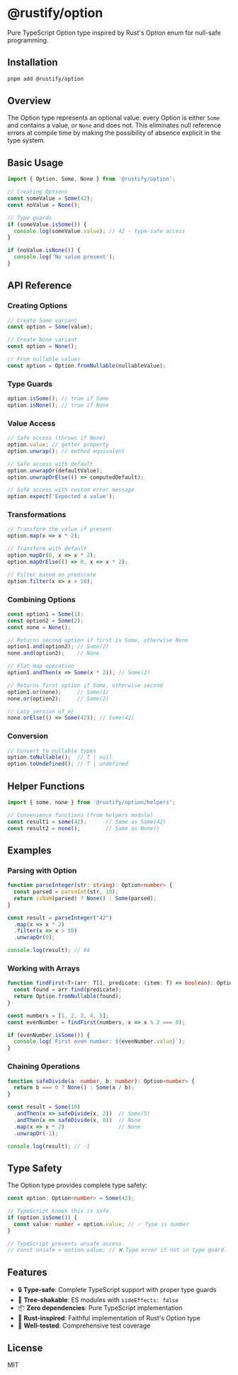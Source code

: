 # @rustify/option

Pure TypeScript Option type inspired by Rust's Option enum for null-safe programming.

## Installation

```bash
pnpm add @rustify/option
```

## Overview

The Option type represents an optional value: every Option is either `Some` and contains a value, or `None` and does not. This eliminates null reference errors at compile time by making the possibility of absence explicit in the type system.

## Basic Usage

```typescript
import { Option, Some, None } from '@rustify/option';

// Creating Options
const someValue = Some(42);
const noValue = None();

// Type guards
if (someValue.isSome()) {
  console.log(someValue.value); // 42 - type-safe access
}

if (noValue.isNone()) {
  console.log('No value present');
}
```

## API Reference

### Creating Options

```typescript
// Create Some variant
const option = Some(value);

// Create None variant
const option = None();

// From nullable values
const option = Option.fromNullable(nullableValue);
```

### Type Guards

```typescript
option.isSome(); // true if Some
option.isNone(); // true if None
```

### Value Access

```typescript
// Safe access (throws if None)
option.value; // getter property
option.unwrap(); // method equivalent

// Safe access with default
option.unwrapOr(defaultValue);
option.unwrapOrElse(() => computedDefault);

// Safe access with custom error message
option.expect('Expected a value');
```

### Transformations

```typescript
// Transform the value if present
option.map(x => x * 2);

// Transform with default
option.mapOr(0, x => x * 2);
option.mapOrElse(() => 0, x => x * 2);

// Filter based on predicate
option.filter(x => x > 10);
```

### Combining Options

```typescript
const option1 = Some(1);
const option2 = Some(2);
const none = None();

// Returns second option if first is Some, otherwise None
option1.and(option2); // Some(2)
none.and(option2);    // None

// Flat map operation
option1.andThen(x => Some(x * 2)); // Some(2)

// Returns first option if Some, otherwise second
option1.or(none);     // Some(1)
none.or(option2);     // Some(2)

// Lazy version of or
none.orElse(() => Some(42)); // Some(42)
```

### Conversion

```typescript
// Convert to nullable types
option.toNullable();  // T | null
option.toUndefined(); // T | undefined
```

## Helper Functions

```typescript
import { some, none } from '@rustify/option/helpers';

// Convenience functions (from helpers module)
const result1 = some(42);      // Same as Some(42)
const result2 = none();        // Same as None()
```

## Examples

### Parsing with Option

```typescript
function parseInteger(str: string): Option<number> {
  const parsed = parseInt(str, 10);
  return isNaN(parsed) ? None() : Some(parsed);
}

const result = parseInteger("42")
  .map(x => x * 2)
  .filter(x => x > 50)
  .unwrapOr(0);

console.log(result); // 84
```

### Working with Arrays

```typescript
function findFirst<T>(arr: T[], predicate: (item: T) => boolean): Option<T> {
  const found = arr.find(predicate);
  return Option.fromNullable(found);
}

const numbers = [1, 2, 3, 4, 5];
const evenNumber = findFirst(numbers, x => x % 2 === 0);

if (evenNumber.isSome()) {
  console.log(`First even number: ${evenNumber.value}`);
}
```

### Chaining Operations

```typescript
function safeDivide(a: number, b: number): Option<number> {
  return b === 0 ? None() : Some(a / b);
}

const result = Some(10)
  .andThen(x => safeDivide(x, 2))  // Some(5)
  .andThen(x => safeDivide(x, 0))  // None
  .map(x => x * 2)                 // None
  .unwrapOr(-1);

console.log(result); // -1
```

## Type Safety

The Option type provides complete type safety:

```typescript
const option: Option<number> = Some(42);

// TypeScript knows this is safe
if (option.isSome()) {
  const value: number = option.value; // ✅ Type is number
}

// TypeScript prevents unsafe access
// const unsafe = option.value; // ❌ Type error if not in type guard
```

## Features

- 🔒 **Type-safe**: Complete TypeScript support with proper type guards
- 🌳 **Tree-shakable**: ES modules with `sideEffects: false`
- 📦 **Zero dependencies**: Pure TypeScript implementation
- 🦀 **Rust-inspired**: Faithful implementation of Rust's Option type
- 🧪 **Well-tested**: Comprehensive test coverage

## License

MIT